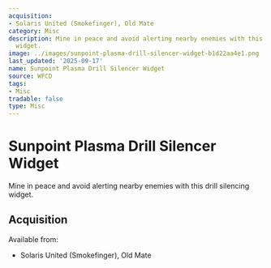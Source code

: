 ```yaml
---
acquisition:
- Solaris United (Smokefinger), Old Mate
category: Misc
description: Mine in peace and avoid alerting nearby enemies with this drill silencing
  widget.
image: ../images/sunpoint-plasma-drill-silencer-widget-b1d22aa4e1.png
last_updated: '2025-09-17'
name: Sunpoint Plasma Drill Silencer Widget
source: WFCD
tags:
- Misc
tradable: false
type: Misc
---
```


# Sunpoint Plasma Drill Silencer Widget

Mine in peace and avoid alerting nearby enemies with this drill silencing widget.

## Acquisition

Available from:
- Solaris United (Smokefinger), Old Mate

